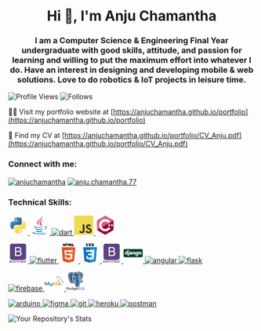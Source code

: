 <h1 align="center">Hi 👋, I'm Anju Chamantha</h1>
<h3 align="center">I am a Computer Science & Engineering Final Year undergraduate with good skills, attitude, and passion for learning and willing to put the maximum effort into whatever I do. Have an interest in designing and developing mobile & web solutions. Love to do robotics & IoT projects in leisure time.</h3>

<p align="left"> 
<img src="https://komarev.com/ghpvc/?username=anjuchamantha&label=Profile%20Views&color=0e75b6&style=flat" alt="Profile Views" />
<img src="https://img.shields.io/github/followers/anjuchamantha?label=follow&style=social" alt="Follows" /> 
</p>

👨‍💻 Visit my portfolio website at [https://anjuchamantha.github.io/portfolio](https://anjuchamantha.github.io/portfolio)

📄 Find my CV at [https://anjuchamantha.github.io/portfolio/CV_Anju.pdf](https://anjuchamantha.github.io/portfolio/CV_Anju.pdf)

<h3 align="left">Connect with me:</h3>
<p align="left">
<a href="https://linkedin.com/in/anjuchamantha" target="blank"><img align="center" src="https://raw.githubusercontent.com/rahuldkjain/github-profile-readme-generator/master/src/images/icons/Social/linked-in-alt.svg" alt="anjuchamantha" height="30" width="40" /></a>
<a href="https://fb.com/anju.chamantha.77" target="blank"><img align="center" src="https://raw.githubusercontent.com/rahuldkjain/github-profile-readme-generator/master/src/images/icons/Social/facebook.svg" alt="anju.chamantha.77" height="30" width="40" /></a>
</p>

<h3 align="left">Technical Skills:</h3>

<p align="left"> 
  <a href="https://www.python.org" target="_blank" rel="noreferrer"> <img src="https://raw.githubusercontent.com/devicons/devicon/master/icons/python/python-original.svg" alt="python" width="40" height="40"/> </a> 
  <a href="https://www.java.com" target="_blank" rel="noreferrer"> <img src="https://raw.githubusercontent.com/devicons/devicon/master/icons/java/java-original.svg" alt="java" width="40" height="40"/> </a>
  <a href="https://dart.dev" target="_blank" rel="noreferrer"> <img src="https://www.vectorlogo.zone/logos/dartlang/dartlang-icon.svg" alt="dart" width="40" height="40"/> </a> 
  <a href="https://developer.mozilla.org/en-US/docs/Web/JavaScript" target="_blank" rel="noreferrer"> <img src="https://raw.githubusercontent.com/devicons/devicon/master/icons/javascript/javascript-original.svg" alt="javascript" width="40" height="40"/> </a> 
  <a href="https://www.w3schools.com/cpp/" target="_blank" rel="noreferrer"> <img src="https://raw.githubusercontent.com/devicons/devicon/master/icons/cplusplus/cplusplus-original.svg" alt="cplusplus" width="40" height="40"/> </a> 
<!--  </p> -->
 
<!--  <p align="left">  -->
  <a href="https://getbootstrap.com" target="_blank" rel="noreferrer"> <img src="https://raw.githubusercontent.com/devicons/devicon/master/icons/bootstrap/bootstrap-plain-wordmark.svg" alt="bootstrap" width="40" height="40"/> </a> <a href="https://flutter.dev" target="_blank" rel="noreferrer"> <img src="https://www.vectorlogo.zone/logos/flutterio/flutterio-icon.svg" alt="flutter" width="40" height="40"/> </a>
  <a href="https://www.w3.org/html/" target="_blank" rel="noreferrer"> <img src="https://raw.githubusercontent.com/devicons/devicon/master/icons/html5/html5-original-wordmark.svg" alt="html5" width="40" height="40"/> </a> 
  <a href="https://www.w3schools.com/css/" target="_blank" rel="noreferrer"> <img src="https://raw.githubusercontent.com/devicons/devicon/master/icons/css3/css3-original-wordmark.svg" alt="css3" width="40" height="40"/> </a> 
  <a href="https://getbootstrap.com" target="_blank" rel="noreferrer"> <img src="https://raw.githubusercontent.com/devicons/devicon/master/icons/bootstrap/bootstrap-plain-wordmark.svg" alt="bootstrap" width="40" height="40"/> </a> 
  <a href="https://www.djangoproject.com/" target="_blank" rel="noreferrer"> <img src="https://raw.githubusercontent.com/devicons/devicon/master/icons/django/django-original.svg" alt="django" width="40" height="40"/> </a> 
  <a href="https://angular.io" target="_blank" rel="noreferrer"> <img src="https://angular.io/assets/images/logos/angular/angular.svg" alt="angular" width="40" height="40"/> </a> 
  <a href="https://flask.palletsprojects.com/" target="_blank" rel="noreferrer"> <img src="https://www.vectorlogo.zone/logos/pocoo_flask/pocoo_flask-icon.svg" alt="flask" width="40" height="40"/> </a> 
<!-- </p> -->

<!-- <p align="left">  -->
  <a href="https://firebase.google.com/" target="_blank" rel="noreferrer"> <img src="https://www.vectorlogo.zone/logos/firebase/firebase-icon.svg" alt="firebase" width="40" height="40"/> </a> 
  <a href="https://www.mysql.com/" target="_blank" rel="noreferrer"> <img src="https://raw.githubusercontent.com/devicons/devicon/master/icons/mysql/mysql-original-wordmark.svg" alt="mysql" width="40" height="40"/> </a> 
  <a href="https://www.postgresql.org" target="_blank" rel="noreferrer"> <img src="https://raw.githubusercontent.com/devicons/devicon/master/icons/postgresql/postgresql-original-wordmark.svg" alt="postgresql" width="40" height="40"/> </a> 
<!-- </p> -->

<!-- <p align="left">  -->
  <a href="https://www.arduino.cc/" target="_blank" rel="noreferrer"> <img src="https://cdn.worldvectorlogo.com/logos/arduino-1.svg" alt="arduino" width="40" height="40"/> </a> 
  <a href="https://www.figma.com/" target="_blank" rel="noreferrer"> <img src="https://www.vectorlogo.zone/logos/figma/figma-icon.svg" alt="figma" width="40" height="40"/> </a> 
  <a href="https://git-scm.com/" target="_blank" rel="noreferrer"> <img src="https://www.vectorlogo.zone/logos/git-scm/git-scm-icon.svg" alt="git" width="40" height="40"/> </a> 
  <a href="https://heroku.com" target="_blank" rel="noreferrer"> <img src="https://www.vectorlogo.zone/logos/heroku/heroku-icon.svg" alt="heroku" width="40" height="40"/> </a> 
  <a href="https://postman.com" target="_blank" rel="noreferrer"> <img src="https://www.vectorlogo.zone/logos/getpostman/getpostman-icon.svg" alt="postman" width="40" height="40"/> </a> 
</p>

<!-- <p><img align="left" src="https://github-readme-stats.vercel.app/api/top-langs?username=anjuchamantha&show_icons=true&locale=en&layout=compact" alt="anjuchamantha" /></p>

<p>&nbsp;<img align="center" src="https://github-readme-stats.vercel.app/api?username=anjuchamantha&show_icons=true&locale=en&include_all_commits=true" alt="anjuchamantha" /></p> -->

<!-- <a href="https://github.com/anjuchamantha">
  <img alt="Profile" align="center" src="https://github-readme-stats.vercel.app/api?username=anjuchamantha&count_private=true&show_icons=true&custom_title=My%20Github%20Statistics&include_all_commits=true&theme=dracula" />
</a> -->

![Your Repository's Stats](https://github-readme-stats.vercel.app/api?username=anjuchamantha&show_icons=true&include_all_commits=true&count_private=true&theme=dracula)

<!-- <p><img align="center" src="https://github-readme-streak-stats.herokuapp.com/?user=anjuchamantha&" alt="anjuchamantha" /></p> -->
